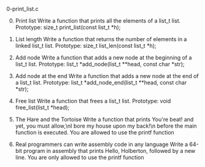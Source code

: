 0-print_list.c

0. Print list
Write a function that prints all the elements of a list_t list.
Prototype: size_t print_list(const list_t *h);

1. List length
Write a function that returns the number of elements in a linked list_t list.
Prototype: size_t list_len(const list_t *h);

2. Add node
Write a function that adds a new node at the beginning of a list_t list.
Prototype: list_t *add_node(list_t **head, const char *str);

3. Add node at the end
Write a function that adds a new node at the end of a list_t list.
Prototype: list_t *add_node_end(list_t **head, const char *str);

4. Free list
Write a function that frees a list_t list.
Prototype: void free_list(list_t *head);

5. The Hare and the Tortoise
Write a function that prints You're beat! and yet, you must allow,\nI bore my house upon my back!\n before the main function is executed.
You are allowed to use the printf function

6. Real programmers can write assembly code in any language
Write a 64-bit program in assembly that prints Hello, Holberton, followed by a new line.
You are only allowed to use the printf function
